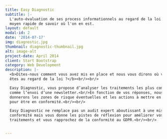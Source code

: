 ```yaml
---
title: Easy Diagnostic
subtitle: |-
  L'auto-évaluation de ses process informationnels au regard de la loi. Un
  moyen rapide de savoir où l'on en est.
layout: default
modal-id: 2
date: '2014-07-17'
img: diagnostic.jpg
thumbnail: diagnostic-thumbnail.jpg
alt: image-alt
project-date: April 2014
client: Start Bootstrap
category: Web Development
description: |-
  <b>Dites-nous comment vous avez mis en place et nous vous dirons où vous en
  êtes au regard de la loi ?</b><br/><br/>

  Easy Diagnostic, vous propose d’analyser les traitements les plus communs
  comme l’envoi d’une newsletter.<br/>En fonction de vos réponses, nous vous
  donnerons les zones de risque éventuelles et les actions à mettre en œuvre
  pour être en conformité.<br/><br/>

  Easy Diagnostic ne remplace pas un audit expert aboutissant à une mise en
  conformité mais vous donne les pistes de réflexion pour améliorer vos
  traitements et vous rapprochez de la conformité au GDPR.<br/><br/>


---
```

